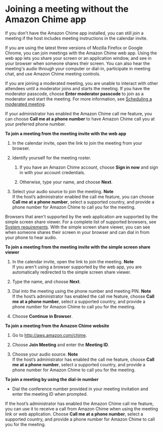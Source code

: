 # Joining a meeting without the Amazon Chime app<a name="chime-join-meeting"></a>

If you don't have the Amazon Chime app installed, you can still join a meeting if the host includes meeting instructions in the calendar invite\.

If you are using the latest three versions of Mozilla Firefox or Google Chrome, you can join meetings with the Amazon Chime web app\. Using the web app lets you share your screen or an application window, and see in your browser when someone shares their screen\. You can also hear the meeting's audio through your computer or dial\-in, participate in meeting chat, and use Amazon Chime meeting controls\.

If you are joining a moderated meeting, you are unable to interact with other attendees until a moderator joins and starts the meeting\. If you have the moderator passcode, choose **Enter moderator passcode** to join as a moderator and start the meeting\. For more information, see [Scheduling a moderated meeting](moderate-meeting.md)\.

If your administrator has enabled the Amazon Chime call me feature, you can choose **Call me at a phone number** to have Amazon Chime call you at your preferred phone number\.

**To join a meeting from the meeting invite with the web app**

1. In the calendar invite, open the link to join the meeting from your browser\.

1. Identify yourself for the meeting roster\.

   1. If you have an Amazon Chime account, choose **Sign in now** and sign in with your account credentials\.

   1. Otherwise, type your name, and choose **Next**\.

1. Select your audio source to join the meeting\.
**Note**  
If the host’s administrator enabled the call me feature, you can choose **Call me at a phone number**, select a supported country, and provide a phone number for Amazon Chime to call you for the meeting\.

Browsers that aren't supported by the web application are supported by the simple screen share viewer\. For a complete list of supported browsers, see [System requirements](chime-requirements.md)\. With the simple screen share viewer, you can see when someone shares their screen in your browser and can dial in from your phone to hear audio\.

**To join a meeting from the meeting invite with the simple screen share viewer**

1. In the calendar invite, open the link to join the meeting\.
**Note**  
If you aren't using a browser supported by the web app, you are automatically redirected to the simple screen share viewer\.

1. Type the name, and choose **Next**\.

1. Dial into the meeting using the phone number and meeting PIN\.
**Note**  
If the host’s administrator has enabled the call me feature, choose **Call me at a phone number**, select a supported country, and provide a phone number for Amazon Chime to call you for the meeting\.

1. Choose **Continue in Browser**\.

**To join a meeting from the Amazon Chime website**

1. Go to [http://aws\.amazon\.com/chime](http://aws.amazon.com/chime)\.

1. Choose **Join Meeting** and enter the **Meeting ID**\.

1. Choose your audio source\.
**Note**  
If the host’s administrator has enabled the call me feature, choose **Call me at a phone number**, select a supported country, and provide a phone number for Amazon Chime to call you for the meeting\.

**To join a meeting by using the dial\-in number**
+ Dial the conference number provided in your meeting invitation and enter the meeting ID when prompted\.

If the host’s administrator has enabled the Amazon Chime call me feature, you can use it to receive a call from Amazon Chime when using the meeting link or web application\. Choose **Call me at a phone number**, select a supported country, and provide a phone number for Amazon Chime to call you for the meeting\.